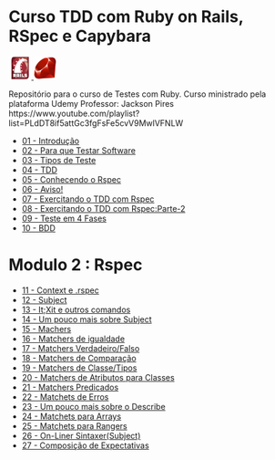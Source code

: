 # Curso TDD com Ruby on Rails, RSpec e Capybara

<p align="left">
<a href="https://rubyonrails.org" target="_blank" rel="noreferrer"> <img src="https://raw.githubusercontent.com/devicons/devicon/master/icons/rails/rails-original-wordmark.svg" alt="rails" width="40" height="40"/> </a>
<a href="https://www.ruby-lang.org/en/" target="_blank" rel="noreferrer"> <img src="https://raw.githubusercontent.com/devicons/devicon/master/icons/ruby/ruby-original.svg" alt="ruby" width="40" height="40"/> </a>
</p>

<p>Repositório para o curso de Testes com Ruby. Curso ministrado pela plataforma Udemy Professor: Jackson Pires </br>
  https://www.youtube.com/playlist?list=PLdDT8if5attGc3fgFsFe5cvV9MwlVFNLW</p>



 - [01 - Introdução](https://github.com/users/Lavosierdq/projects/3/views/1?pane=issue&itemId=30721643)
 - [02 - Para que Testar Software](https://github.com/users/Lavosierdq/projects/3/views/1?pane=issue&itemId=30721650)
 - [03 - Tipos de Teste](https://github.com/users/Lavosierdq/projects/3/views/1?pane=issue&itemId=30721659)
 - [04 - TDD](https://github.com/users/Lavosierdq/projects/3/views/1?pane=issue&itemId=30721670)
 - [05 - Conhecendo o Rspec](https://github.com/users/Lavosierdq/projects/3/views/1?pane=issue&itemId=30721684)
 - [06 - Aviso!](https://github.com/users/Lavosierdq/projects/3/views/1?pane=issue&itemId=30721690)
 - [07 - Exercitando o TDD com Rspec](https://github.com/users/Lavosierdq/projects/3/views/1?pane=issue&itemId=30721696)
 - [08 - Exercitando o TDD com Rspec:Parte-2](https://github.com/users/Lavosierdq/projects/3/views/1?pane=issue&itemId=30721702)
 - [09 - Teste em 4 Fases](https://github.com/users/Lavosierdq/projects/3/views/1?pane=issue&itemId=30721707)
 - [10 - BDD](https://github.com/users/Lavosierdq/projects/3/views/1?pane=issue&itemId=30721715)
 # Modulo 2 : Rspec
 - [11 - Context e .rspec](https://github.com/users/Lavosierdq/projects/3/views/1?pane=issue&itemId=30721725)
 - [12 - Subject](https://github.com/users/Lavosierdq/projects/3/views/1?pane=issue&itemId=30721733)
 - [13 - It;Xit e outros comandos](https://github.com/users/Lavosierdq/projects/3/views/1?pane=issue&itemId=30721737)
 - [14 - Um pouco mais sobre Subject](https://github.com/users/Lavosierdq/projects/3/views/1?pane=issue&itemId=30721745)
 - [15 - Machers](https://github.com/users/Lavosierdq/projects/3/views/1?pane=issue&itemId=30721752)
 - [16 - Matchers de igualdade](https://github.com/users/Lavosierdq/projects/3/views/1?pane=issue&itemId=30721762)
 - [17 - Matchers Verdadeiro/Falso](https://github.com/users/Lavosierdq/projects/3/views/1?pane=issue&itemId=30721771)
 - [18 - Matchers de Comparação](https://github.com/users/Lavosierdq/projects/3/views/1?pane=issue&itemId=30721771)
 - [19 - Matchers de Classe/Tipos](https://github.com/users/Lavosierdq/projects/3/views/1?pane=issue&itemId=30721777)
 - [20 - Matchers de Atributos para Classes](https://github.com/users/Lavosierdq/projects/3/views/1?pane=issue&itemId=30721788)
 - [21 - Matchers Predicados](https://github.com/users/Lavosierdq/projects/3/views/1?pane=issue&itemId=30721797)
 - [22 - Matchets de Erros](https://github.com/users/Lavosierdq/projects/3/views/1?pane=issue&itemId=30721817)
 - [23 - Um pouco mais sobre o Describe](https://github.com/users/Lavosierdq/projects/3/views/1?pane=issue&itemId=30721826)
 - [24 - Matchets para Arrays](https://github.com/users/Lavosierdq/projects/3/views/1?pane=issue&itemId=30721838)
 - [25 - Matchets para Rangers](https://github.com/users/Lavosierdq/projects/3/views/1?pane=issue&itemId=30721847)
 - [26 - On-Liner Sintaxer(Subject)](https://github.com/users/Lavosierdq/projects/3/views/1?pane=issue&itemId=30721861)
 - [27 - Composição de Expectativas](https://github.com/users/Lavosierdq/projects/3/views/1?pane=issue&itemId=30721875)
